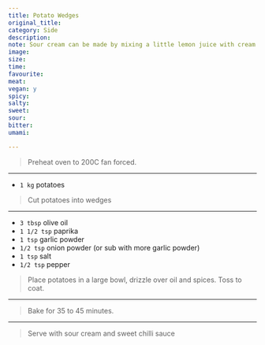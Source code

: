 ```yaml
---
title: Potato Wedges
original_title:
category: Side
description:
note: Sour cream can be made by mixing a little lemon juice with cream.
image:
size:
time:
favourite:
meat:
vegan: y
spicy:
salty:
sweet:
sour:
bitter:
umami:

---
```


>Preheat oven to 200C fan forced.

---

* `1 kg` potatoes

>Cut potatoes into wedges

---

* `3 tbsp` olive oil
* `1 1/2 tsp` paprika
* `1 tsp` garlic powder
* `1/2 tsp` onion powder (or sub with more garlic powder)
* `1 tsp` salt
* `1/2 tsp` pepper

>Place potatoes in a large bowl, drizzle over oil and spices. Toss to coat.

---

>Bake for 35 to 45 minutes.

---

>Serve with sour cream and sweet chilli sauce